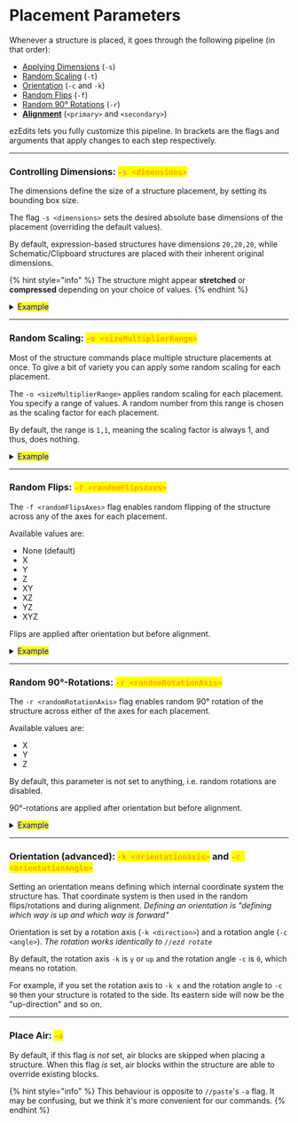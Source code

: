 # Placement Parameters

Whenever a structure is placed, it goes through the following pipeline (in that order):

* [Applying Dimensions](placement-parameters.md#controlling-dimensions-s-less-than-dimensions-greater-than) (`-s`)
* [Random Scaling](placement-parameters.md#random-scaling-o-less-than-sizemultiplierrange-greater-than) (`-t`)
* [Orientation](placement-parameters.md#orientation-advanced-k-less-than-orientationaxis-greater-than-and-c-less-than-orientationangle-great) (`-c` and `-k`)
* [Random Flips](placement-parameters.md#random-flips-f-less-than-randomflipsaxes-greater-than) (`-f`)
* [Random 90° Rotations](placement-parameters.md#random-90-rotations-r-less-than-randomrotationaxis-greater-than) (`-r`)
* [**Alignment**](primary+secondary-alignment.md) (`<primary>` and `<secondary>`)

ezEdits lets you fully customize this pipeline. In brackets are the flags and arguments that apply changes to each step respectively.

***

### Controlling Dimensions: <mark style="color:orange;">`-s <dimensions>`</mark>

The dimensions define the size of a structure placement, by setting its bounding box size.

The flag `-s <dimensions>` sets the desired absolute base dimensions of the placement (overriding the default values).

By default, expression-based structures have dimensions `20,20,20`, while Schematic/Clipboard structures are placed with their inherent original dimensions.

{% hint style="info" %}
The structure might appear **stretched** or **compressed** depending on your choice of values.
{% endhint %}

<details>

<summary><mark style="color:blue;">Example</mark></summary>

For example, if your clipboard is inherently of size 5x7x5, then setting the dimensions as `-s 5,14,5` will stretch out the structure placement along its y-axis:

First image: `//ezsc Clipboard -s 5,7,5` (original clipboard size)

Second image: `//ezsc Clipboard -s 5,14,5`

<img src="../../.gitbook/assets/PlacementDimensions_example1.png" alt="" data-size="original"> <img src="../../.gitbook/assets/PlacementDimensions_example2.png" alt="" data-size="original">

</details>

***

### Random Scaling: <mark style="color:orange;">`-o <sizeMultiplierRange>`</mark>

Most of the structure commands place multiple structure placements at once. To give a bit of variety you can apply some random scaling for each placement.

The `-o <sizeMultiplierRange>` applies random scaling for each placement. You specify a range of values. A random number from this range is chosen as the scaling factor for each placement.

By default, the range is `1,1`, meaning the scaling factor is always 1, and thus, does nothing.

<details>

<summary><mark style="color:blue;">Example</mark></summary>

By setting the range as `-o 0.5,2.0` we get placements of e.g. our clipboard at random sizes between half the desired size and double the desired size,

`//ezsc Clipboard -o 0.5,2.0`

<img src="../../.gitbook/assets/PlacementRandomScaling_example.png" alt="" data-size="original">

(Same tree clipboard at various different sizes)

</details>

***

### Random Flips: <mark style="color:orange;">`-f <randomFlipsAxes>`</mark>

The `-f <randomFlipsAxes>` flag enables random flipping of the structure across any of the axes for each placement.

Available values are:

* None (default)
* X
* Y
* Z
* XY
* XZ
* YZ
* XYZ

Flips are applied after orientation but before alignment.

<details>

<summary><mark style="color:blue;">Example</mark></summary>

First Image: `//ezsc Clipboard` (no random flips)

Second Image: `//ezsc Clipboard -f XZ` (random mirrors along x- and z-axis, but not y)

<img src="../../.gitbook/assets/PlacementRandomFlips_example1.png" alt="" data-size="original"> <img src="../../.gitbook/assets/PlacementRandomFlips_example2.png" alt="" data-size="original">

</details>

***

### Random 90°-Rotations: <mark style="color:orange;">`-r <randomRotationAxis>`</mark>

The `-r <randomRotationAxis>` flag enables random 90° rotation of the structure across either of the axes for each placement.

Available values are:

* X
* Y
* Z

By default, this parameter is not set to anything, i.e. random rotations are disabled.

90°-rotations are applied after orientation but before alignment.

<details>

<summary><mark style="color:blue;">Example</mark></summary>

First Image: `//ezsc Clipboard` (no random rotations)

Second Image: `//ezsc Clipboard -r Y` (random 90°-rotations around the y-axis)

<img src="../../.gitbook/assets/PlacementRandomRotations_example1.png" alt="" data-size="original"> <img src="../../.gitbook/assets/PlacementRandomRotations_example2.png" alt="" data-size="original">

</details>

***

### Orientation (advanced): <mark style="color:orange;">`-k <orientationAxis>`</mark> and <mark style="color:orange;">`-c <orientationAngle>`</mark>

Setting an orientation means defining which internal coordinate system the structure has. That coordinate system is then used in the random flips/rotations and during alignment. _Defining an orientation is "defining which way is up and which way is forward"_

Orientation is set by a rotation axis (`-k <direction>`) and a rotation angle (`-c <angle>`). _The rotation works identically to `//ezd rotate`_

By default, the rotation axis `-k` is `y` or `up` and the rotation angle `-c` is `0`, which means no rotation.

For example, if you set the rotation axis to `-k x` and the rotation angle to `-c 90` then your structure is rotated to the side. Its eastern side will now be the "up-direction" and so on.

***

### Place Air: <mark style="color:orange;">`-a`</mark>

By default, if this flag _is not_ set, air blocks are skipped when placing a structure. When this flag _is_ set, air blocks within the structure are able to override existing blocks.

{% hint style="info" %}
This behaviour is opposite to `//paste`'s `-a` flag. It may be confusing, but we think it's more convenient for our commands.
{% endhint %}
